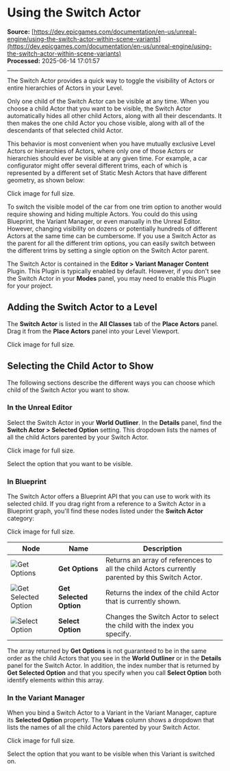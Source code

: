 # Using the Switch Actor

**Source:** [https://dev.epicgames.com/documentation/en-us/unreal-engine/using-the-switch-actor-within-scene-variants](https://dev.epicgames.com/documentation/en-us/unreal-engine/using-the-switch-actor-within-scene-variants)  
**Processed:** 2025-06-14 17:01:57

---

The Switch Actor provides a quick way to toggle the visibility of Actors or entire hierarchies of Actors in your Level.

Only one child of the Switch Actor can be visible at any time. When you choose a child Actor that you want to be visible, the Switch Actor automatically hides all other child Actors, along with all their descendants. It then makes the one child Actor you chose visible, along with all of the descendants of that selected child Actor.

This behavior is most convenient when you have mutually exclusive Level Actors or hierarchies of Actors, where only one of those Actors or hierarchies should ever be visible at any given time. For example, a car configurator might offer several different trims, each of which is represented by a different set of Static Mesh Actors that have different geometry, as shown below:

Click image for full size.

To switch the visible model of the car from one trim option to another would require showing and hiding multiple Actors. You could do this using Blueprint, the Variant Manager, or even manually in the Unreal Editor. However, changing visibility on dozens or potentially hundreds of different Actors at the same time can be cumbersome. If you use a Switch Actor as the parent for all the different trim options, you can easily switch between the different trims by setting a single option on the Switch Actor parent.

The Switch Actor is contained in the **Editor > Variant Manager Content** Plugin. This Plugin is typically enabled by default. However, if you don't see the Switch Actor in your **Modes** panel, you may need to enable this Plugin for your project.

## Adding the Switch Actor to a Level

The **Switch Actor** is listed in the **All Classes** tab of the **Place Actors** panel. Drag it from the **Place Actors** panel into your Level Viewport.

Click image for full size.

## Selecting the Child Actor to Show

The following sections describe the different ways you can choose which child of the Switch Actor you want to show.

### In the Unreal Editor

Select the Switch Actor in your **World Outliner**. In the **Details** panel, find the **Switch Actor > Selected Option** setting. This dropdown lists the names of all the child Actors parented by your Switch Actor.

Click image for full size.

Select the option that you want to be visible.

### In Blueprint

The Switch Actor offers a Blueprint API that you can use to work with its selected child. If you drag right from a reference to a Switch Actor in a Blueprint graph, you'll find these nodes listed under the **Switch Actor** category:

Click image for full size.

| Node | Name | Description |
| --- | --- | --- |
| ![Get Options](https://d1iv7db44yhgxn.cloudfront.net/documentation/images/c51648bc-6e57-446c-a511-8af27f6eb216/05-get-options.png "Get Options") | **Get Options** | Returns an array of references to all the child Actors currently parented by this Switch Actor. |
| ![Get Selected Option](https://d1iv7db44yhgxn.cloudfront.net/documentation/images/3cffbecb-95d5-4587-bfe4-709ecf697da3/06-get-selected-option.png "Get Selected Option") | **Get Selected Option** | Returns the index of the child Actor that is currently shown. |
| ![Select Option](https://d1iv7db44yhgxn.cloudfront.net/documentation/images/ba2b8436-c8bb-4242-8602-acd54cadd30d/07-select-option.png "Select Option") | **Select Option** | Changes the Switch Actor to select the child with the index you specify. |

The array returned by **Get Options** is not guaranteed to be in the same order as the child Actors that you see in the **World Outliner** or in the **Details** panel for the Switch Actor. In addition, the index number that is returned by **Get Selected Option** and that you specify when you call **Select Option** both identify elements within this array.

### In the Variant Manager

When you bind a Switch Actor to a Variant in the Variant Manager, capture its **Selected Option** property. The **Values** column shows a dropdown that lists the names of all the child Actors parented by your Switch Actor.

Click image for full size.

Select the option that you want to be visible when this Variant is switched on.